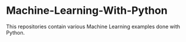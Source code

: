 # Machine-Learning-With-Python
This repositories contain various Machine Learning examples done with Python.
